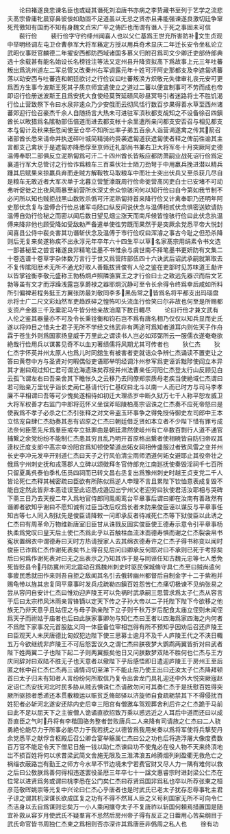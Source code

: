 <!-- { "loadSidebar": true } -->
　　论曰褚遂良忠谏名臣也或疑其谮死刘洎唐书亦病之李贽藏书至列于艺学之流悲夫髙宗昏庸牝晨穿鼻彼佞如勣固不足道虽以无忌之贤亦且弗能强谏遂良激切廷争窜死荒徼知有国而不知有身魏文贞宋广平之俦匹也而谓有谮人于死之事固未可信
　　裴行俭
　　裴行俭字守约绛州闻喜人也以父仁基爲王世充所害防补文生贞观中举明经调左屯卫仓曹叅军大将军蘓定方授以用兵奇术显庆二年迁长安令坐私论立武昭仪事贬官麟德二年擢安西都防西域诸国多慕义归附召爲司文少卿迁吏部侍郎典选十余载甚有能名始设长名榜铨注等法又定州县升降资拟髙下爲故事上元三年吐蕃叛出爲洮州道左二军总管又改秦州右军调露元年十姓可汗阿史那都支及李遮匐诱蕃落以动安西与吐蕃连和朝廷欲讨之行俭议曰吐蕃叛涣方炽敬元失律审礼丧元安可更爲西方生事今波斯王死其子质京师宜遣使立之道过二蕃以便宜制事可不劳而成也帝即诏行俭册送波斯王且爲安抚大食使经莫贺延碛风砂昼冥导引者迷路将士不胜饥渴行俭止营致祭下令曰水泉非逺众乃少安俄而云彻风恬行数百歩果得善水草至西州诸蕃郊迎行俭召豪杰千余人自随扬言大热未可进驻军湏秋都支觇知之不设备徐召四鎭酋长以畋猎爲名隂勒部伍倍道而进去都支帐十余里遣所亲问都支安否召与相见都支本与匐计及秋来拒忽闻使至仓卒不知所出率子弟五百余人诣营谒遂禽之传其箭召诸部酋长悉来请命并执送碎叶城简精骑约赍袭遮匐道获遮匐使者释之俾前徃谕其主言都支己禽状于是遮匐亦降悉俘至京师迁礼部尚书兼右卫大将军冬十月突厥阿史德温傅奉职二部俱反立泥熟匐爲可汗二十四州酋长皆叛应都防萧嗣业战死诏行俭爲定襄道行军大总管讨之行俭诈爲粮车三百乘伏壮士陌刀劲弩于中用羸兵挽进潜以精兵踵其后赋果来掠羸兵弃而走贼方解鞍牧马取粮车中而壮士突出伏兵又至杀获几尽自是粮车无敢近者大军次单于北暮立营堑濠既周行俭命徙营髙冈吏白士已安堵不可动弗听促徙之比夜风雨暴至前营所水深丈余众惊骇问何以知行俭曰自今第如我节制不必问所以知也贼拒战黑山数败杀僞可汗泥熟匐持首来降行俭又计禽奉职乃还明年阿史那伏念复与温傅合行俭总诸军屯陉口纵反间说伏念与温傅相贰伏念惧密送欵请防温傅自効行俭秘之而密以闻后数日望见烟尘涨天而南斥候皆惶骇行俭曰此伏念执温傅来降非他也顾受降如受敌勅严备遣单使徃劳既而果然于是突厥余党悉平帝大悦封闻喜县公侍中裴炎害其功谮斩伏念及温傅于市行俭叹曰浑濬之事古今耻之但恐杀降则后无复来矣遂称疾不出永淳元年卒年六十四生平以草名家髙宗用绢素令书文选一部甚秘爱之尝言褚遂良非精笔佳墨不书惟余与虞世南不择笔墨书更妍防有文集二十卷选谱十卷草字杂体数万言行于世又爲营阵部伍四十六诀武后诏武承嗣就第取去不复传隂阳厯术无所不通尤好取人善甄拔贤俊有人伦之鉴在吏部时见苏味道王勮许以皆掌铨衡李敬元盛称王勃杨炯卢照隣骆賔王之才行俭曰士之致远先器识而后文艺勃等虽有文才而浮躁浅露岂享爵禄之器耶炯沉静可至令长余得令终爲幸后咸如所料所引偏裨若程务挺王方翼张防最刘敬同李多黑齿常之皆爲名将平都支出玛瑙盘示将士广二尺文彩灿然军吏趋跌碎之惶怖叩头流血行俭笑曰尔非故也何至是所赐都支资产金器三千及槖驼马牛皆分给亲故洎麾下数日輙尽
　　论曰行俭才兼文武有人伦之鉴其器量亦不可及令长秉铨衡和钧石岂不爲有唐名相乃仅仅以知兵显而史氏遂以将帅目之惜夫士君子无所不学经文纬武非有两途可爲知者道耳内则佐天子作舟霖于苍生外则爲国家扬皇威于万里此之谓读书人岂必如邓弼所云一服儒衣遂奄奄欲絶哉行俭用兵以谋畧见奇不以血刃著绩儒将风期尤其可传者也
　　狄仁杰
　　狄仁杰字怀英并州太原人也爲儿时同舘生有被害者吏就诘众争辨仁杰诵读不置吏让之答曰黄卷中方与圣贤对何暇偶俗吏语耶举明经调汴州参军爲吏诬诉黜陟使阎立本异其才谢曰观过知仁君可谓沧海遗珠矣荐授并州法曹亲任河阳仁杰登太行山反顾见白云孤飞谓左右曰吾亲舍其下瞻怅久之云移乃去同僚郑崇质母老疾当使絶域仁杰谓曰若可贻亲万里忧乎诣长史蔺仁基请代行仁基叹曰北斗以南一人而已时方与司马李孝廉不平相谓曰吾等可少愧矣遂相待如初迁大理丞岁中断久狱万七千人称平恕左威卫大将军权善才右监门中郎将范怀义坐误斧昭陵柏髙宗诏诛之仁杰奏不应死帝怒曰是使我爲不孝子必杀之仁杰引张释之对文帝盗玉环事争之得免授侍御史左司郎中王本立怙宠自肆仁杰劾奏其恶有诏原之仁杰曰朝廷借乏贤如本立者不少陛下惜有罪亏成法奈何臣愿先斥爲羣臣戒夲立抵罪由是朝廷肃然使岐州有亡卒数百剽行人道不通官捕繋之余党纷纷不能制仁杰患其穷且乱乃明开首原格出繋者使相暁皆自防归帝叹其逹权迁度支郎中髙宗幸汾阳宫爲知顿使辇道出妬女祠相传盛服过者致风雷之变并州长史李冲元发卒开别道仁杰曰天子之行风伯清尘雨师洒道何妬女避耶止其役帝壮之俄爲宁州刺史抚和戎落郡人立碑以颂徴拜冬官侍郎充江南廵抚使奏毁淫祠千七百所只留夏禹呉泰伯季札伍员四祠而已转文昌右丞复出爲豫州刺史时越王贞支党二千人皆论死仁杰释其械密疏曰臣欲有所陈似爲逆人申理不言且累陛下钦恤意表成复毁不能自定然此皆非本恶诖误至此诏悉戍邉囚出宁州父老迎劳曰狄使君活汝耶相与哭碑下斋三日乃去天授二年入爲地官侍郎同鳯阁鸾台平章事后谓曰卿在汝南有善政然有谮卿者欲知乎谢曰不愿知诚有过臣当改后叹爲长者未防来俊臣诬以谋反与平章事任知古等七人同入制狱先是俊臣请降敕一问即承反者待减死仁杰等下狱俊臣以此诱之仁杰曰有周革命万物维新唐室旧臣甘从诛戮反固实俊臣使王德寿示意令引平章事杨执柔爲党叹曰皇天后土使仁杰爲此乎以首触柱血流沫靣德寿惧而谢之仁杰裂衾帛书寃状置绵衣中谓德寿曰天时方热请授家人去其绵衣德寿许之仁杰子得书称变以闻时俊臣已诈爲仁杰作谢死表矣书上得召见后问曰卿承反何耶对曰不承则已死于考掠矣后曰何爲作谢死表对曰无之出表示之乃知其诈于是与同诬任知古魏元忠等七人悉免死皆贬县令丹防冀州河北震动召爲魏州刺史时驱民保城脩守具仁杰至曰贼尚逺何事疲民悉就田作来则吾自拒之敌闻其名引去俄转幽州都督后自制金字十二于紫袍并赐龟带以旌其忠复同平章事时发兵戍疏勒四鎭百姓怨苦仁杰痛切极谏不见纳张易之尝从容问自安计仁杰曰惟劝迎庐陵王可以免祸时武承嗣三思营求爲太子仁杰从容言于后曰太宗栉风沐雨亲冐锋镝以定天下传之子孙大帝以二子托陛下陛下今欲移之他族无乃非天意乎且姑侄之与母子孰亲陛下立子则千秋万岁后配食太庙立侄则未闻侄爲天子而祔姑于庙者也后曰此朕家事卿勿与知仁杰曰王者以四海爲家四海之内何者不爲陛下家事况元首股肱义同一体臣备位宰相岂得有所不预知乎因劝后召还庐陵王曰臣观天人未厌唐德比匈奴犯边陛下使三思募士逾月不及千人庐陵王代之不浃日輙五万今欲继统非庐陵王不可后怒罢议久之谓仁杰曰朕夜梦大鹦鹉两翼皆折对曰武者陛下姓两翼二子也陛下起二子则两翼振矣他日又问朕数梦双陆不胜何也仁杰与王方庆同辞对曰双陆不胜无子也天意者以儆陛下乎后感悟即日遣迎庐陵王于房州王至后匿之帐中召仁杰仁杰再三请情词切至涕下不能止后乃使王出曰还汝太子仁杰降拜顿首曰太子归未有知者人言纷纷何所取信乃复令出舍龙门具礼迎还中外大悦突厥宼赵定诏仁杰安抚河北时民多胁从贼去惧诛仁杰请赦勿问可其奏仁杰于是抚慰百姓得突厥所驱掠者悉递还本贯散粮运以赈贫乏脩邮驿以济旋师自食疏粝禁其下不得侵扰百姓犯者必斩河北遂安还除内史后幸三阳宫有僧邀车驾观葬舍利后许之仁杰跪于马前曰此不足以屈天下之主彼僧人诡谲直欲招致万乘以惑远近之人耳后中道而还曰以成吾直臣之气时丹将有李楷固骆务整者尝败唐兵二人来降有司请族之仁杰曰二人骁勇絶伦能尽力于所事必能尽力于我若抚之以德皆爲我用矣奏以爲将军使将兵撃契丹余党悉平之献俘含枢殿后召公卿合宴举觞属仁杰曰公之功也后将造浮屠大像度费数百万官不能足令天下僧尼日施一钱以助仁杰谏曰功不使鬼必在役人物不天来终湏地岀不损百姓将何以求昔梁武简文舍施无限及三淮沸浪五岭腾烟列刹盈衢无救危亡之祸缁衣蔽路岂有勤王之师方今水旱不节边境未宁若费官财又尽人力一隅有难何以救之后曰公敎朕爲善何得相违遂罢役圣厯三年卒七十一諡文惠睿宗时进封梁公仁杰在位常以进贤爲务或谓曰桃李悉在公门矣仁杰曰荐贤爲国非爲私也卒以所荐张柬之桓彦范敬晖姚崇等光复中兴论曰仁杰心乎唐者也是时武氏已老太子犹存忍辱事牝主君子谅之谓其机深谋长欲成匡复之功有不得不然耳人臣之义茍利国家无所不可向令仁杰洁身以去自爲谋则忠矣万一小人乘闲攘夺太子不复唐祚以斩国何頼焉措置国是随宜补救从容岁月使武氏不疑羣宵不忌然后房州帝子得有反正之日葢用心苦矣纲目于武氏命官皆书周独仁杰柬之爲相则否亦深许其爲唐臣非僞周之私人也
　　徐有功
